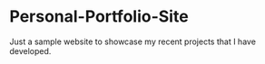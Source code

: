 # Personal-Portfolio-Site
Just a sample website to showcase my recent projects that I have developed. 
